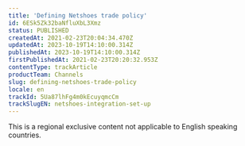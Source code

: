 ```yaml
---
title: 'Defining Netshoes trade policy'
id: 6ESk5Zk32baNfluXbL3Xmz
status: PUBLISHED
createdAt: 2021-02-23T20:04:34.470Z
updatedAt: 2023-10-19T14:10:00.314Z
publishedAt: 2023-10-19T14:10:00.314Z
firstPublishedAt: 2021-02-23T20:20:32.953Z
contentType: trackArticle
productTeam: Channels
slug: defining-netshoes-trade-policy
locale: en
trackId: 5Ua87lhFg4m0kEcuyqmcCm
trackSlugEN: netshoes-integration-set-up
---
```


<div class="alert alert-warning" role="alert">This is a regional exclusive content not applicable to 
English speaking countries.</div>
